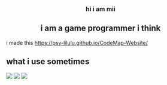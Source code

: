 

<h3 align="center">
  hi i am mii
</a> 
</h3>

<h2 align="center">
i am a game programmer i think
</h2> 

i made this
https://psy-lilulu.github.io/CodeMap-Website/




## what i use sometimes

![](https://img.shields.io/badge/Code-GDScript-informational?style=flat&logo=GDScript&color=61DAFB)
![](https://img.shields.io/badge/Code-C++-informational?style=flat&logo=C++&color=764ABC)
![](https://img.shields.io/badge/Code-Mython-informational?style=flat&logo=Mython&color=61DAFB)



